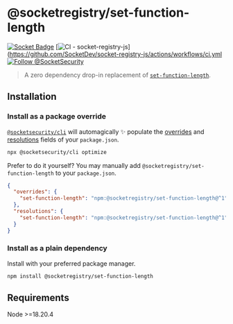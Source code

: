 # @socketregistry/set-function-length

[![Socket Badge](https://socket.dev/api/badge/npm/package/@socketregistry/set-function-length)](https://socket.dev/npm/package/@socketregistry/set-function-length)
[![CI - socket-registry-js](https://github.com/SocketDev/socket-registry-js/actions/workflows/ci.yml/badge.svg)](https://github.com/SocketDev/socket-registry-js/actions/workflows/ci.yml
[![Follow @SocketSecurity](https://img.shields.io/twitter/follow/SocketSecurity?style=social)](https://twitter.com/SocketSecurity)

> A zero dependency drop-in replacement of
> [`set-function-length`](https://www.npmjs.com/package/set-function-length).

## Installation

### Install as a package override

[`@socketsecurity/cli`](https://www.npmjs.com/package/@socketsecurity/cli) will
automagically :sparkles: populate the
[overrides](https://docs.npmjs.com/cli/v9/configuring-npm/package-json#overrides)
and [resolutions](https://yarnpkg.com/configuration/manifest#resolutions) fields
of your `package.json`.

```sh
npx @socketsecurity/cli optimize
```

Prefer to do it yourself? You may manually add
`@socketregistry/set-function-length` to your `package.json`.

```json
{
  "overrides": {
    "set-function-length": "npm:@socketregistry/set-function-length@^1"
  },
  "resolutions": {
    "set-function-length": "npm:@socketregistry/set-function-length@^1"
  }
}
```

### Install as a plain dependency

Install with your preferred package manager.

```sh
npm install @socketregistry/set-function-length
```

## Requirements

Node &gt;=18.20.4
